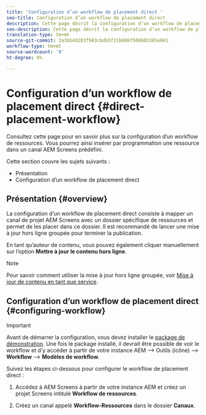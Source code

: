 ```yaml
---
title: 'Configuration d’un workflow de placement direct '
seo-title: Configuration d’un workflow de placement direct
description: Cette page décrit la configuration d’un workflow de placement direct.
seo-description: Cette page décrit la configuration d’un workflow de placement direct.
translation-type: tm+mt
source-git-commit: 2a3bbdd283f983cbdb5f21b606f508603385e041
workflow-type: tm+mt
source-wordcount: '0'
ht-degree: 0%

---
```



# Configuration d’un workflow de placement direct {#direct-placement-workflow}

Consultez cette page pour en savoir plus sur la configuration d’un workflow de ressources. Vous pourrez ainsi insérer par programmation une ressource dans un canal AEM Screens prédéfini.

Cette section couvre les sujets suivants :

* Présentation
* Configuration d’un workflow de placement direct

## Présentation {#overview}

La configuration d’un workflow de placement direct consiste à mapper un canal de projet AEM Screens avec un dossier spécifique de ressources et permet de les placer dans ce dossier. Il est recommandé de lancer une mise à jour hors ligne groupée pour terminer la publication.

En tant qu’auteur de contenu, vous pouvez également cliquer manuellement sur l’option **Mettre à jour le contenu hors ligne**.

>[!NOTE]
>
>Pour savoir comment utiliser la mise à jour hors ligne groupée, voir [Mise à jour de contenu en tant que service](/help/user-guide/content-update-as-a-service.md).

## Configuration d’un workflow de placement direct {#configuring-workflow}

>[!IMPORTANT]
>
>Avant de démarrer la configuration, vous devez installer le [package de démonstration](https://github.com/godanny86/screens-demo/releases/download/v.0.0.1/screens-demo.all-1.0-SNAPSHOT.zip). Une fois le package installé, il devrait être possible de voir le workflow et d’y accéder à partir de votre instance AEM --> Outils (icône) --> **Workflow** --> **Modèles de workflow**.

Suivez les étapes ci-dessous pour configurer le workflow de placement direct :

1. Accédez à AEM Screens à partir de votre instance AEM et créez un projet Screens intitulé **Workflow de ressources**.

1. Créez un canal appelé **Workflow-Ressources** dans le dossier **Canaux**.

